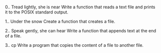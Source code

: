 0.. Tread lightly, she is near
Write a function that reads a text file and prints it to the POSIX standard output.

1.. Under the snow
Create a function that creates a file.

2.. Speak gently, she can hear
Write a function that appends text at the end of a file.

3.. cp
Write a program that copies the content of a file to another file.
